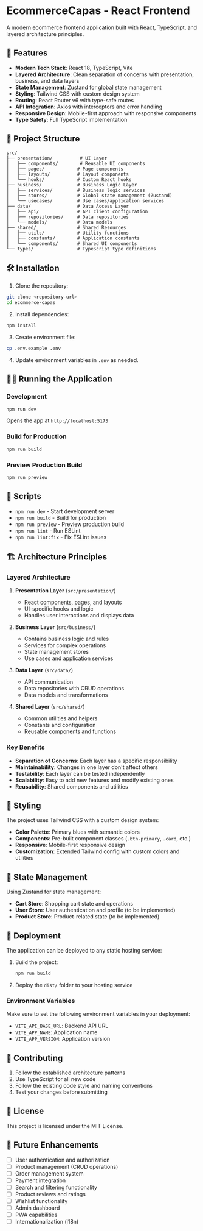 # EcommerceCapas - React Frontend

A modern ecommerce frontend application built with React, TypeScript, and layered architecture principles.

## 🚀 Features

- **Modern Tech Stack**: React 18, TypeScript, Vite
- **Layered Architecture**: Clean separation of concerns with presentation, business, and data layers
- **State Management**: Zustand for global state management
- **Styling**: Tailwind CSS with custom design system
- **Routing**: React Router v6 with type-safe routes
- **API Integration**: Axios with interceptors and error handling
- **Responsive Design**: Mobile-first approach with responsive components
- **Type Safety**: Full TypeScript implementation

## 📁 Project Structure

```
src/
├── presentation/          # UI Layer
│   ├── components/        # Reusable UI components
│   ├── pages/            # Page components
│   ├── layouts/          # Layout components
│   └── hooks/            # Custom React hooks
├── business/             # Business Logic Layer
│   ├── services/         # Business logic services
│   ├── stores/           # Global state management (Zustand)
│   └── usecases/         # Use cases/application services
├── data/                 # Data Access Layer
│   ├── api/              # API client configuration
│   ├── repositories/     # Data repositories
│   └── models/           # Data models
├── shared/               # Shared Resources
│   ├── utils/            # Utility functions
│   ├── constants/        # Application constants
│   └── components/       # Shared UI components
└── types/                # TypeScript type definitions
```

## 🛠️ Installation

1. Clone the repository:
```bash
git clone <repository-url>
cd ecommerce-capas
```

2. Install dependencies:
```bash
npm install
```

3. Create environment file:
```bash
cp .env.example .env
```

4. Update environment variables in `.env` as needed.

## 🏃‍♂️ Running the Application

### Development
```bash
npm run dev
```
Opens the app at `http://localhost:5173`

### Build for Production
```bash
npm run build
```

### Preview Production Build
```bash
npm run preview
```

## 🧪 Scripts

- `npm run dev` - Start development server
- `npm run build` - Build for production
- `npm run preview` - Preview production build
- `npm run lint` - Run ESLint
- `npm run lint:fix` - Fix ESLint issues

## 🏗️ Architecture Principles

### Layered Architecture

1. **Presentation Layer** (`src/presentation/`)
   - React components, pages, and layouts
   - UI-specific hooks and logic
   - Handles user interactions and displays data

2. **Business Layer** (`src/business/`)
   - Contains business logic and rules
   - Services for complex operations
   - State management stores
   - Use cases and application services

3. **Data Layer** (`src/data/`)
   - API communication
   - Data repositories with CRUD operations
   - Data models and transformations

4. **Shared Layer** (`src/shared/`)
   - Common utilities and helpers
   - Constants and configuration
   - Reusable components and functions

### Key Benefits

- **Separation of Concerns**: Each layer has a specific responsibility
- **Maintainability**: Changes in one layer don't affect others
- **Testability**: Each layer can be tested independently
- **Scalability**: Easy to add new features and modify existing ones
- **Reusability**: Shared components and utilities

## 🎨 Styling

The project uses Tailwind CSS with a custom design system:

- **Color Palette**: Primary blues with semantic colors
- **Components**: Pre-built component classes (`.btn-primary`, `.card`, etc.)
- **Responsive**: Mobile-first responsive design
- **Customization**: Extended Tailwind config with custom colors and utilities

## 🔧 State Management

Using Zustand for state management:

- **Cart Store**: Shopping cart state and operations
- **User Store**: User authentication and profile (to be implemented)
- **Product Store**: Product-related state (to be implemented)

## 🚀 Deployment

The application can be deployed to any static hosting service:

1. Build the project:
   ```bash
   npm run build
   ```

2. Deploy the `dist/` folder to your hosting service

### Environment Variables

Make sure to set the following environment variables in your deployment:

- `VITE_API_BASE_URL`: Backend API URL
- `VITE_APP_NAME`: Application name
- `VITE_APP_VERSION`: Application version

## 🤝 Contributing

1. Follow the established architecture patterns
2. Use TypeScript for all new code
3. Follow the existing code style and naming conventions
4. Test your changes before submitting

## 📝 License

This project is licensed under the MIT License.

## 🔮 Future Enhancements

- [ ] User authentication and authorization
- [ ] Product management (CRUD operations)
- [ ] Order management system
- [ ] Payment integration
- [ ] Search and filtering functionality
- [ ] Product reviews and ratings
- [ ] Wishlist functionality
- [ ] Admin dashboard
- [ ] PWA capabilities
- [ ] Internationalization (i18n)